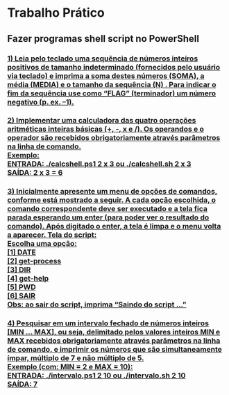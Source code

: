 # Trabalho Prático

## Fazer programas shell script no PowerShell

### <a href="./Trabalho%20Pr%C3%A1tico/Atividade01.ps1">1) Leia pelo teclado uma sequência de números inteiros positivos de tamanho indeterminado (fornecidos pelo usuário via teclado) e imprima a soma destes números (SOMA), a média (MEDIA) e o tamanho da sequência (N) . Para indicar o fim da sequência use como “FLAG” (terminador) um número negativo (p. ex. –1).</a>

### <a href="./Trabalho%20Pr%C3%A1tico/calcshell.ps1">2) Implementar uma calculadora das quatro operações aritméticas inteiras básicas (+, -, x e /). Os operandos e o operador são recebidos obrigatoriamente através parâmetros na linha de comando.<br>Exemplo:<br>ENTRADA: ./calcshell.ps1 2 x 3 ou ./calcshell.sh 2 x 3<br>SAÍDA: 2 x 3 = 6</a>

### <a href="./Trabalho%20Pr%C3%A1tico/Atividade03.ps1">3) Inicialmente apresente um menu de opções de comandos, conforme está mostrado a seguir. A cada opção escolhida, o comando correspondente deve ser executado e a tela fica parada esperando um enter (para poder ver o resultado do comando). Após digitado o enter, a tela é limpa e o menu volta a aparecer. Tela do script:<br>Escolha uma opção:<br>[1] DATE<br>[2] get-process<br>[3] DIR<br>[4] get-help<br>[5] PWD<br>[6] SAIR<br>Obs: ao sair do script, imprima “Saindo do script ...”</a>

### <a href="./Trabalho%20Pr%C3%A1tico/intervalo.ps1">4) Pesquisar em um intervalo fechado de números inteiros [MIN ... MAX], ou seja, delimitado pelos valores inteiros MIN e MAX recebidos obrigatoriamente através parâmetros na linha de comando, e imprimir os números que são simultaneamente ímpar, múltiplo de 7 e não múltiplo de 5.<br>Exemplo (com: MIN = 2 e MAX = 10):<br>ENTRADA: ./intervalo.ps1 2 10 ou ./intervalo.sh 2 10<br>SAÍDA: 7</a>